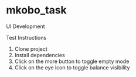 # mkobo_task

UI Development

Test Instructions
1. Clone project
2. Install dependencies
3. Click on the more button to toggle empty mode
4. Click on the eye icon to toggle balance visibility
